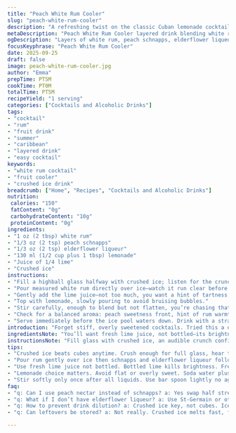 ```yaml
---
title: "Peach White Rum Cooler"
slug: "peach-white-rum-cooler"
description: "A refreshing twist on the classic Cuban lemonade cocktail using white rum and peach schnapps. Swapping half the schnapps for elderflower liqueur brings a subtle floral note. Crushed ice dilutes slowly, balancing sweetness and strength. Simple, quick assembly in a tall glass with eyes on texture and temperature. No fuss but watch the chill. Ideal for late afternoons or casual gatherings. Vegan, gluten-free, dairy-free, nut-free. A bit of zing from fresh lime juice added for brightness. Easy to swap schnapps for peach nectar if needed, or skip alcohol for a mocktail spin. Brisk, fruity, and chilled—gets better as ice melts."
metaDescription: "Peach White Rum Cooler layered drink blending white rum, peach schnapps, elderflower liqueur, lime juice, lemonade, crushed ice. Bright, chilled Caribbean mix."
ogDescription: "Layers of white rum, peach schnapps, elderflower liqueur meet lime and lemonade. Crushed ice crunch, slow melt, fruity sharpness. Caribbean style, chill fast, serve fresh."
focusKeyphrase: "Peach White Rum Cooler"
date: 2025-09-25
draft: false
image: peach-white-rum-cooler.jpg
author: "Emma"
prepTime: PT5M
cookTime: PT0M
totalTime: PT5M
recipeYield: "1 serving"
categories: ["Cocktails and Alcoholic Drinks"]
tags:
- "cocktail"
- "rum"
- "fruit drink"
- "summer"
- "caribbean"
- "layered drink"
- "easy cocktail"
keywords:
- "white rum cocktail"
- "fruit cooler"
- "crushed ice drink"
breadcrumb: ["Home", "Recipes", "Cocktails and Alcoholic Drinks"]
nutrition: 
 calories: "150"
 fatContent: "0g"
 carbohydrateContent: "10g"
 proteinContent: "0g"
ingredients:
- "1 oz (2 tbsp) white rum"
- "1/3 oz (2 tsp) peach schnapps"
- "1/3 oz (2 tsp) elderflower liqueur"
- "130 ml (1/2 cup plus 1 tbsp) lemonade"
- "Juice of 1/4 lime"
- "Crushed ice"
instructions:
- "Fill a highball glass halfway with crushed ice; listen for the crunch, that’s your chill foundation."
- "Pour measured white rum directly over ice—watch it run clear before adding schnapps and elderflower liqueur; layering matters to keep flavors distinct."
- "Gently add the lime juice—not too much, you want a hint of tartness, not a sour punch."
- "Top with lemonade, slowly pouring to avoid bruising bubbles."
- "Stir carefully, enough to blend but not flatten, you’re chasing that effervescent fizz."
- "Check for a balanced aroma: peach sweetness front, hint of rum warmth underneath, lime sharpness lively at the back."
- "Serve immediately before the ice pool waters down. Drink with a straw or without, your call."
introduction: "Forget stiff, overly sweetened cocktails. Tried this a dozen times. Each batch a learning curve. Crushed ice not cubes—melts too fast otherwise, dilutes too much. That crunch signals the cold right in your glass. The riff on the usual rum and lemonade? Added elderflower liqueur. Wanted something bright, floral but subtle, to push against the peach schnapps’ sugary edge and mellow rum depth. And lime—tiny squeeze tops it off, sharp zing waking all flavors. Watch the layering, let each pour mingle in rhythm or chaos—depends on your mood. Chill, fizz, fruit, bite. Simple to throw together often enough to nail your own perfect balance. My go-to for late afternoon scraping through summer heat or cracking open weekend vibes."
ingredientsNote: "You’ll want fresh lime juice, not bottled—its brightness cannot be faked and turns this from just sweet to lively. Eldeflower liqueur can be swapped with St-Germain or anything floral. Peach schnapps sometimes too syrupy; if you have peach nectar, dose carefully—start half strength. Rum? Pick a decent white variety, nothing too aggressive; the alcohol’s warmth should layer, not punch. Crushed ice is key—ditch cubes unless you’re desperate; can crush yourself with a rolling pin in a bag, though noisy. Lemonade can be store-bought but avoid overly sweet or flat versions—sparkling homemade or soda water + lemon juice mix works. Allergy note: all components are vegan, gluten-free, nut and dairy safe, so easy for most diets."
instructionsNote: "Fill glass with crushed ice, an audible crunch confirms readiness. Pour rum gently to avoid splashing, letting the alcohol settle atop the cold base. Add schnapps, follow with elderflower liqueur, letting the lighter liquids float without rushing mixing—preparing this in layers keeps flavors popping on palate. Add lime juice last to brighten but not overwhelm. Pour lemonade slowly, avoiding foam loss. A careful stir with bar spoon blends flavor without killing bubbles—remember carbonation carries aroma forward. Serve immediately because wait too long and crushed ice melts, changing the ratio and dulling the drink. Taste check before serving, adjusting lime or lemonade balance as needed—cocktails aren’t dumbed-up math but live art, feel your way through. Always have an ice stash ready or use frozen fruit as backup to keep chill without dilution."
tips:
- "Crushed ice beats cubes anytime. Crush enough for full glass, hear that crunch? Signals right chill and slow dilution. Rolling pin in bag works noisy but effective. Ice melts mess fast if cubes. Lay down ice first fill 50-60% only."
- "Pour rum gently over ice then schnapps and elderflower liqueur follow slow. Keep layers distinct watch liquids settle. Avoid stirring too soon or flavors blend flat. Keep each pour calm, slow, no rushing. Look for layering, not mixing immediately."
- "Use fresh lime juice not bottled. Bottled lime kills brightness. Fresh adds zing without sour punch. Measure carefully. Too much lime overwhelms blend, too little flattens flavor. Add lime last before lemonade so it doesn’t lose zip in bubbles."
- "Lemonade choice matters. Avoid flat or overly sweet. Soda water plus fresh lemon juice work if store-bought fails. Pour lemonade very slowly; fast pour kills bubbles, kills fizz, kills aroma. Listen for gentle pour sound. Stir lightly after adding soda."
- "Stir softly only once after all liquids. Use bar spoon lightly no aggressive swirling or fizz gone. Taste aroma: peach sweetness upfront, rum warmth middle, lime sharp back notes. Adjust lime or lemonade if mix feels dull. Serve immediately ice melts fast."
faq:
- "q: Can I use peach nectar instead of schnapps? a: Yes swap half strength. Nectar too sweet if full amount. Start low, adjust after taste. Schnapps syrupy sometimes, nectar smoother but needs care with lime and rum balance."
- "q: What if I don’t have elderflower liqueur? a: Use St-Germain or other floral liqueur. No floral? Skip it, add extra peach schnapps or nectar. Change flavor profile but stays ok. Elderflower gives subtle floral note, experiment if needed."
- "q: How to prevent drink dilution? a: Crushed ice key, not cubes. Ice melts slow, keeps chill longer. Use freshest ice possible. Don’t fill glass fully with ice, half to two-thirds max. Pour and serve fast. Frozen fruit backup if no crushed ice handy."
- "q: Can leftovers be stored? a: Not really. Crushed ice melts fast, flavor shifts. Better to mix fresh. If needed fridge 1-2 hrs only but no ice added. Stir gently before serving if chilled. Avoid leaving out at room temp or bubbles flatten quickly."

---
```

